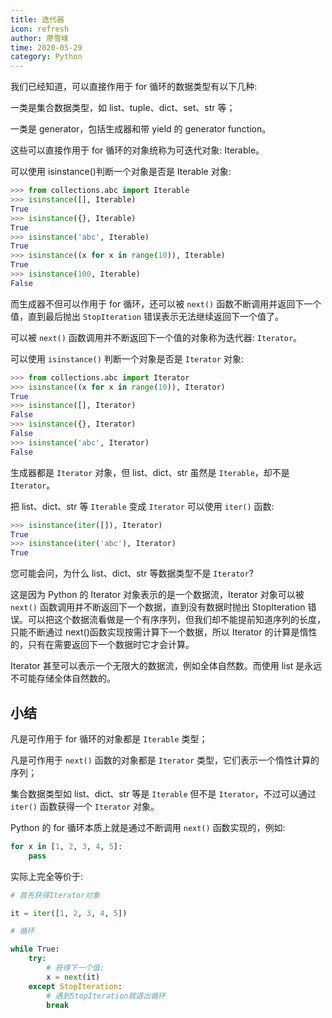 ```yaml
---
title: 迭代器
icon: refresh
author: 廖雪峰
time: 2020-05-29
category: Python
---
```


我们已经知道，可以直接作用于 for 循环的数据类型有以下几种:

一类是集合数据类型，如 list、tuple、dict、set、str 等；

一类是 generator，包括生成器和带 yield 的 generator function。

这些可以直接作用于 for 循环的对象统称为可迭代对象: Iterable。

可以使用 isinstance()判断一个对象是否是 Iterable 对象:

```py
>>> from collections.abc import Iterable
>>> isinstance([], Iterable)
True
>>> isinstance({}, Iterable)
True
>>> isinstance('abc', Iterable)
True
>>> isinstance((x for x in range(10)), Iterable)
True
>>> isinstance(100, Iterable)
False
```

而生成器不但可以作用于 for 循环，还可以被 `next()` 函数不断调用并返回下一个值，直到最后抛出 `StopIteration` 错误表示无法继续返回下一个值了。

可以被 `next()` 函数调用并不断返回下一个值的对象称为迭代器: `Iterator`。

可以使用 `isinstance()` 判断一个对象是否是 `Iterator` 对象:

```py
>>> from collections.abc import Iterator
>>> isinstance((x for x in range(10)), Iterator)
True
>>> isinstance([], Iterator)
False
>>> isinstance({}, Iterator)
False
>>> isinstance('abc', Iterator)
False
```

生成器都是 `Iterator` 对象，但 list、dict、str 虽然是 `Iterable`，却不是 `Iterator`。

把 list、dict、str 等 `Iterable` 变成 `Iterator` 可以使用 `iter()` 函数:

```py
>>> isinstance(iter([]), Iterator)
True
>>> isinstance(iter('abc'), Iterator)
True
```

您可能会问，为什么 list、dict、str 等数据类型不是 `Iterator`?

这是因为 Python 的 Iterator 对象表示的是一个数据流，Iterator 对象可以被 `next()` 函数调用并不断返回下一个数据，直到没有数据时抛出 StopIteration 错误。可以把这个数据流看做是一个有序序列，但我们却不能提前知道序列的长度，只能不断通过 next()函数实现按需计算下一个数据，所以 Iterator 的计算是惰性的，只有在需要返回下一个数据时它才会计算。

Iterator 甚至可以表示一个无限大的数据流，例如全体自然数。而使用 list 是永远不可能存储全体自然数的。

## 小结

凡是可作用于 for 循环的对象都是 `Iterable` 类型；

凡是可作用于 `next()` 函数的对象都是 `Iterator` 类型，它们表示一个惰性计算的序列；

集合数据类型如 list、dict、str 等是 `Iterable` 但不是 `Iterator`，不过可以通过 `iter()` 函数获得一个 `Iterator` 对象。

Python 的 for 循环本质上就是通过不断调用 `next()` 函数实现的，例如:

```py
for x in [1, 2, 3, 4, 5]:
    pass
```

实际上完全等价于:

```py
# 首先获得Iterator对象

it = iter([1, 2, 3, 4, 5])

# 循环

while True:
    try:
        # 获得下一个值:
        x = next(it)
    except StopIteration:
        # 遇到StopIteration就退出循环
        break
```
